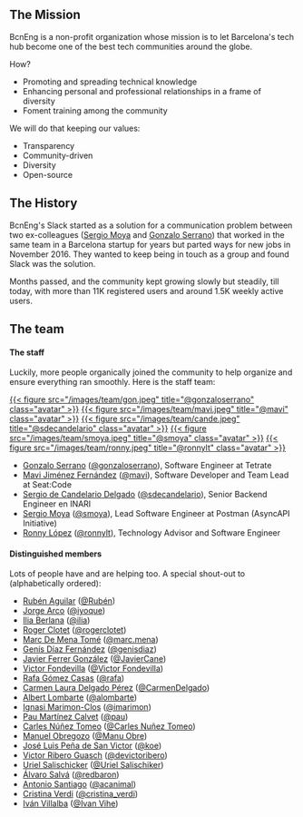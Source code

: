 ## The Mission

BcnEng is a non-profit organization whose mission is to let Barcelona's tech hub become one of the best tech communities around the globe.

How?

- Promoting and spreading technical knowledge
- Enhancing personal and professional relationships in a frame of diversity
- Foment training among the community

We will do that keeping our values:

- Transparency
- Community-driven
- Diversity
- Open-source

## The History

BcnEng's Slack started as a solution for a communication problem between two
ex-colleagues ([Sergio Moya](https://www.linkedin.com/in/smoya) and [Gonzalo
Serrano](https://gon.cat)) that worked in the same team in a Barcelona startup for
years but parted ways for new jobs in November 2016. They wanted to keep
being in touch as a group and found Slack was the solution.

Months passed, and the community kept growing slowly but steadily, till today, with
more than 11K registered users and around 1.5K weekly active users.

## The team

#### The staff

Luckily, more people organically joined the community to help organize and
ensure everything ran smoothly. Here is the staff team:

[{{< figure src="/images/team/gon.jpeg" title="@gonzaloserrano" class="avatar" >}}](https://bcneng.slack.com/team/U2Y6QQHST)
[{{< figure src="/images/team/mavi.jpeg" title="@mavi" class="avatar" >}}](https://bcneng.slack.com/team/U3256HZH9)
[{{< figure src="/images/team/cande.jpeg" title="@sdecandelario" class="avatar" >}}](https://bcneng.slack.com/team/U36H6F3CN)
[{{< figure src="/images/team/smoya.jpeg" title="@smoya" class="avatar" >}}](https://bcneng.slack.com/team/U2WPLA0KA)
[{{< figure src="/images/team/ronny.jpeg" title="@ronnylt" class="avatar" >}}](https://bcneng.slack.com/team/U2XDM2L0G)

- [Gonzalo Serrano](https://gon.cat) ([@gonzaloserrano](https://bcneng.slack.com/team/U2Y6QQHST)), Software Engineer at Tetrate
- [Mavi Jiménez Fernández](https://www.linkedin.com/in/mavijimenez/) ([@mavi](https://bcneng.slack.com/team/U3256HZH9)), Software Developer and Team Lead at Seat:Code
- [Sergio de Candelario Delgado](https://www.linkedin.com/in/sdecandelario/) ([@sdecandelario](https://bcneng.slack.com/team/U36H6F3CN)), Senior Backend Engineer en INARI
- [Sergio Moya](https://www.linkedin.com/in/smoya/) ([@smoya](https://bcneng.slack.com/team/U2WPLA0KA)), Lead Software Engineer at Postman (AsyncAPI Initiative)
- [Ronny López](https://www.linkedin.com/in/ronnylt/) ([@ronnylt](https://bcneng.slack.com/team/U2XDM2L0G)), Technology Advisor and Software Engineer

#### Distinguished members

Lots of people have and are helping too. A special shout-out to (alphabetically ordered):

- [Rubén Aguilar](https://www.linkedin.com/in/ruben-aguilar-becerra/) ([@Rubén](https://bcneng.slack.com/team/U8QMJ1DUH))
- [Jorge Arco](https://www.linkedin.com/in/jorgearco/) ([@iyoque](https://bcneng.slack.com/team/U30B8KQVB))
- [Ilia Berlana](https://www.linkedin.com/in/iliaberlana) ([@ilia](https://bcneng.slack.com/team/U88TVKT7V))
- [Roger Clotet](https://www.linkedin.com/in/rogerclotet/) ([@rogerclotet](https://bcneng.slack.com/team/U2YEY1745))
- [Marc De Mena Tomé](https://www.linkedin.com/in/mdemena/) ([@marc.mena](https://bcneng.slack.com/team/U314KFBT6))
- [Genís Díaz Fernández](https://www.linkedin.com/in/genisdiazfernandez/) ([@genisdiaz](https://bcneng.slack.com/team/U486R9SNP))
- [Javier Ferrer González](https://www.linkedin.com/in/javiercane/) ([@JavierCane](https://bcneng.slack.com/team/U2YSZNUHL))
- [Victor Fondevilla](https://www.linkedin.com/in/vfondevilla/) ([@Victor Fondevilla](https://bcneng.slack.com/team/UN6S9CCGH))
- [Rafa Gómez Casas](https://www.linkedin.com/in/rgomezcasas/) ([@rafa](https://bcneng.slack.com/team/U2X8UK9UH))
- [Carmen Laura Delgado Pérez](https://www.linkedin.com/in/carmenldelgadop/) ([@CarmenDelgado](https://bcneng.slack.com/team/UEDFE7J07))
- [Albert Lombarte](https://www.linkedin.com/in/alombarte/) ([@alombarte](https://bcneng.slack.com/team/U366C72FK))
- [Ignasi Marimon-Clos](https://www.linkedin.com/in/ignasimarimonclossunyol/) ([@imarimon](https://bcneng.slack.com/team/U2XVDDP0Q))
- [Pau Martínez Calvet](https://www.linkedin.com/in/pau-martinez-calvet/) ([@pau](https://bcneng.slack.com/team/U2YEH6F88))
- [Carles Núñez Tomeo](https://www.linkedin.com/in/carles-nunez-tomeo/) ([@Carles Nuñez Tomeo](https://bcneng.slack.com/team/UGPRV963X))
- [Manuel Obregozo](https://www.manuelobregozo.com/) ([@Manu Obre](https://bcneng.slack.com/team/UUPUNRWKZ))
- [José Luis Peña de San Victor](https://www.linkedin.com/in/joseluispenadesanvictor/) ([@koe](https://bcneng.slack.com/team/U7PQZMZ4L))
- [Victor Ribero Guasch](https://www.linkedin.com/in/devictoribero/) ([@devictoribero](https://bcneng.slack.com/team/UDB4WEC03))
- [Uriel Salischicker](https://www.linkedin.com/in/urielsalis/) ([@Uriel Salischiker](https://bcneng.slack.com/team/UFW0A1GV8))
- [Álvaro Salvá](https://www.linkedin.com/in/asalva/) ([@redbaron](https://bcneng.slack.com/team/U40KDVDQF))
- [Antonio Santiago](https://www.linkedin.com/in/acanimal/) ([@acanimal](https://bcneng.slack.com/team/UB82Y3A3W))
- [Cristina Verdi](https://www.linkedin.com/in/cristina-verdi/) ([@cristina_verdi](https://bcneng.slack.com/team/UNNPZ40BG))
- [Iván Villalba](https://www.linkedin.com/in/ivanvillalba/) ([@Ivan Vihe](https://bcneng.slack.com/team/UAG4H8GMD))
